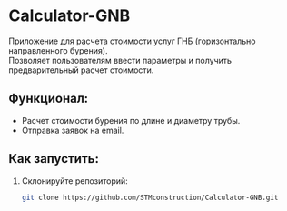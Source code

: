 # Calculator-GNB

Приложение для расчета стоимости услуг ГНБ (горизонтально направленного бурения).  
Позволяет пользователям ввести параметры и получить предварительный расчет стоимости.

## Функционал:
- Расчет стоимости бурения по длине и диаметру трубы.
- Отправка заявок на email.

## Как запустить:
1. Склонируйте репозиторий:
   ```bash
   git clone https://github.com/STMconstruction/Calculator-GNB.git
